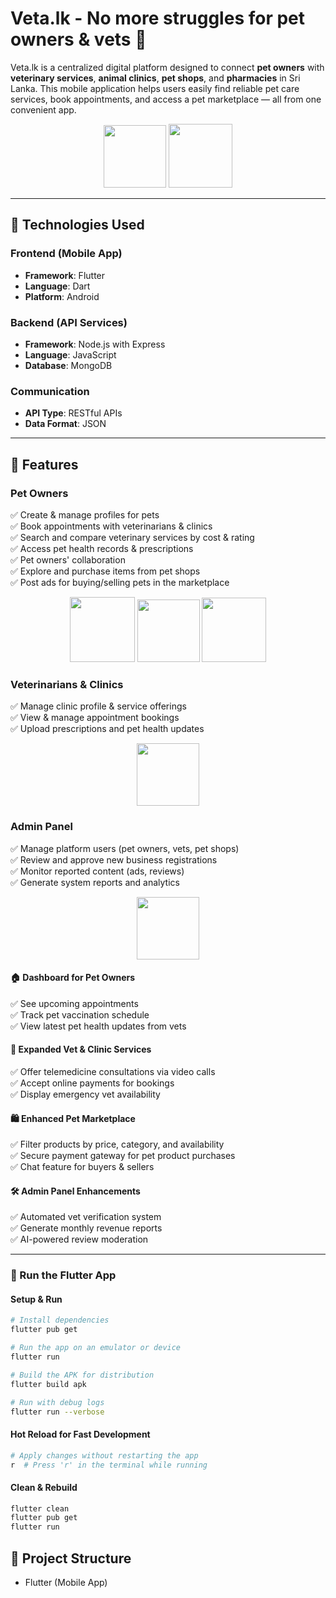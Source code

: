 # Veta.lk - No more struggles for pet owners & vets 🐾

Veta.lk is a centralized digital platform designed to connect **pet owners** with **veterinary services**, **animal clinics**, **pet shops**, and **pharmacies** in Sri Lanka. This mobile application helps users easily find reliable pet care services, book appointments, and access a pet marketplace — all from one convenient app.

<p align="center">
  <img src="https://github.com/user-attachments/assets/1d364b2d-3e84-4359-868b-8183d6c6f586" width="100">
  <img src="https://github.com/user-attachments/assets/85a16487-4433-40a0-a98e-3dbcc7d028cf" width="102">
</p>

---

## 📱 Technologies Used

### Frontend (Mobile App)
- **Framework**: Flutter
- **Language**: Dart
- **Platform**: Android 

### Backend (API Services)
- **Framework**: Node.js with Express
- **Language**: JavaScript
- **Database**: MongoDB

### Communication
- **API Type**: RESTful APIs
- **Data Format**: JSON

---

## 🚀 Features

### Pet Owners
✅ Create & manage profiles for pets  
✅ Book appointments with veterinarians & clinics  
✅ Search and compare veterinary services by cost & rating  
✅ Access pet health records & prescriptions  
✅ Pet owners' collaboration  
✅ Explore and purchase items from pet shops  
✅ Post ads for buying/selling pets in the marketplace  

<p align="center">
  <img src="https://github.com/user-attachments/assets/b929665c-8406-4afc-ad0e-a5bd8e1aadc2" width="104">
  <img src="https://github.com/user-attachments/assets/999449c6-0d1e-4cc5-9b7f-fb2e085a8673" width="100">
    <img src="https://github.com/user-attachments/assets/21b4e8a3-6a8b-4e24-9565-446b8dcf9513" width="103">
</p>


### Veterinarians & Clinics
✅ Manage clinic profile & service offerings  
✅ View & manage appointment bookings  
✅ Upload prescriptions and pet health updates  

<p align="center">
  <img src="https://github.com/user-attachments/assets/e3db3109-bce2-40c7-bfa9-910fda86ec93" width="100">
</p>

### Admin Panel
✅ Manage platform users (pet owners, vets, pet shops)  
✅ Review and approve new business registrations  
✅ Monitor reported content (ads, reviews)  
✅ Generate system reports and analytics  

<p align="center">
  <img src="https://github.com/user-attachments/assets/c60a5d5c-e392-4d46-a647-ecce31b20673" width="100">
</p>

#### 🏠 Dashboard for Pet Owners
✅ See upcoming appointments  
✅ Track pet vaccination schedule  
✅ View latest pet health updates from vets  

#### 🏥 Expanded Vet & Clinic Services
✅ Offer telemedicine consultations via video calls  
✅ Accept online payments for bookings  
✅ Display emergency vet availability  

#### 🛍️ Enhanced Pet Marketplace
✅ Filter products by price, category, and availability  
✅ Secure payment gateway for pet product purchases  
✅ Chat feature for buyers & sellers  

#### 🛠️ Admin Panel Enhancements
✅ Automated vet verification system  
✅ Generate monthly revenue reports  
✅ AI-powered review moderation  

---

### 🚀 Run the Flutter App

#### Setup & Run
```bash
# Install dependencies
flutter pub get

# Run the app on an emulator or device
flutter run

# Build the APK for distribution
flutter build apk

# Run with debug logs
flutter run --verbose

```

#### Hot Reload for Fast Development
```bash
# Apply changes without restarting the app
r  # Press 'r' in the terminal while running
```

#### Clean & Rebuild
```bash
flutter clean
flutter pub get
flutter run
```

## 📂 Project Structure

- Flutter (Mobile App)
